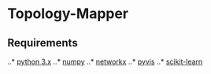 # Topology-Mapper

## Requirements
..* [python 3.x](https://www.python.org/)
..* [numpy](https://numpy.org/)
..* [networkx](https://networkx.github.io/)
..* [pyvis](https://pyvis.readthedocs.io/en/latest/)
..* [scikit-learn](https://scikit-learn.org/stable/)
